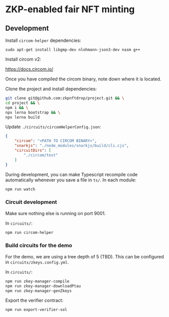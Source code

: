 # ZKP-enabled fair NFT minting

## Development

Install `circom-helper` dependencies:

```
sudo apt-get install libgmp-dev nlohmann-json3-dev nasm g++
```

Install circom v2:

https://docs.circom.io/

Once you have compiled the circom binary, note down where it is located.

Clone the project and install dependencies:

```bash
git clone git@github.com:zkpnftdrop/project.git && \
cd project && \
npm i && \
npx lerna bootstrap && \
npx lerna build
```

Update `./circuits/circomHelperConfig.json`:

```json
{
    "circom": "<PATH TO CIRCOM BINARY>",
    "snarkjs": "./node_modules/snarkjs/build/cli.cjs",
    "circuitDirs": [
        "./circom/test"
    ]
}
```

During development, you can make Typescript recompile code automatically
whenever you save a file in `ts/`. In each module:

```bash
npm run watch
```

### Circuit development

Make sure nothing else is running on port 9001.

In `circuits/`:

```bash
npm run circom-helper
```

### Build circuits for the demo

For the demo, we are using a tree depth of 5 (TBD). This can be configured in
`circuits/zkeys.config.yml`.

In `circuits/`:

```bash
npm run zkey-manager-compile
npm run zkey-manager-downloadPtau
npm run zkey-manager-genZkeys
```

Export the verifier contract:

```
npm run export-verifier-sol
```
